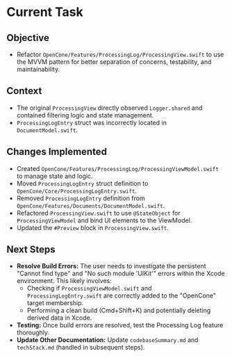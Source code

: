 # Current Task

## Objective
- Refactor `OpenCone/Features/ProcessingLog/ProcessingView.swift` to use the MVVM pattern for better separation of concerns, testability, and maintainability.

## Context
- The original `ProcessingView` directly observed `Logger.shared` and contained filtering logic and state management.
- `ProcessingLogEntry` struct was incorrectly located in `DocumentModel.swift`.

## Changes Implemented
- Created `OpenCone/Features/ProcessingLog/ProcessingViewModel.swift` to manage state and logic.
- Moved `ProcessingLogEntry` struct definition to `OpenCone/Core/ProcessingLogEntry.swift`.
- Removed `ProcessingLogEntry` definition from `OpenCone/Features/Documents/DocumentModel.swift`.
- Refactored `ProcessingView.swift` to use `@StateObject` for `ProcessingViewModel` and bind UI elements to the ViewModel.
- Updated the `#Preview` block in `ProcessingView.swift`.

## Next Steps
- **Resolve Build Errors:** The user needs to investigate the persistent "Cannot find type" and "No such module 'UIKit'" errors within the Xcode environment. This likely involves:
    - Checking if `ProcessingViewModel.swift` and `ProcessingLogEntry.swift` are correctly added to the "OpenCone" target membership.
    - Performing a clean build (Cmd+Shift+K) and potentially deleting derived data in Xcode.
- **Testing:** Once build errors are resolved, test the Processing Log feature thoroughly.
- **Update Other Documentation:** Update `codebaseSummary.md` and `techStack.md` (handled in subsequent steps).
